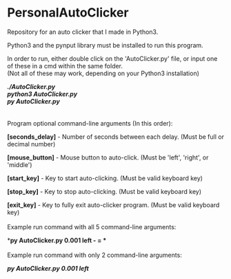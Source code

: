 # PersonalAutoClicker
Repository for an auto clicker that I made in Python3.

Python3 and the pynput library must be installed to run this program.

In order to run, either double click on the 'AutoClicker.py' file, or input one of these in a cmd within the same folder.<br>
(Not all of these may work, depending on your Python3 installation)

***./AutoClicker.py*** <br>
***python3 AutoClicker.py*** <br>
***py AutoClicker.py*** <br>
<br><br>
Program optional command-line arguments (In this order):

**[seconds_delay]** - Number of seconds between each delay. (Must be full or decimal number)

**[mouse_button]** - Mouse button to auto-click. (Must be 'left', 'right', or 'middle')

**[start_key]** - Key to start auto-clicking. (Must be valid keyboard key)

**[stop_key]** - Key to stop auto-clicking. (Must be valid keyboard key)

**[exit_key]** - Key to fully exit auto-clicker program. (Must be valid keyboard key)
<br><br>
Example run command with all 5 command-line arguments:

***py AutoClicker.py 0.001 left - = \*** <br>
<br>
Example run command with only 2 command-line arguments:

***py AutoClicker.py 0.001 left*** <br>